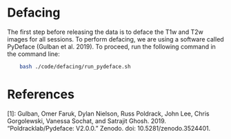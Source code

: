# Defacing
The first step before releasing the data is to deface the T1w and T2w images for all sessions.
To perform defacing, we are using a software called PyDeface (Gulban et al. 2019).
To proceed, run the following command in the command line:
```bash
    bash ./code/defacing/run_pydeface.sh
```


# References
[1]: Gulban, Omer Faruk, Dylan Nielson, Russ Poldrack, John Lee, Chris Gorgolewski, Vanessa Sochat, and Satrajit Ghosh. 2019. “Poldracklab/Pydeface: V2.0.0.” Zenodo. doi: 10.5281/zenodo.3524401.